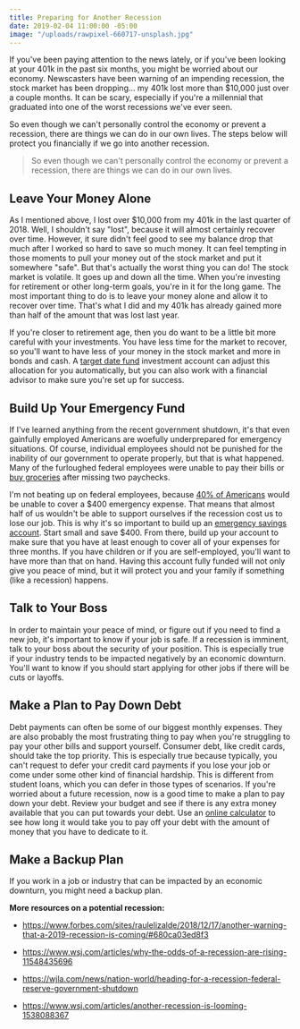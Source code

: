 ```yaml
---
title: Preparing for Another Recession
date: 2019-02-04 11:00:00 -05:00
image: "/uploads/rawpixel-660717-unsplash.jpg"
---
```


If you've been paying attention to the news lately, or if you've been looking at your 401k in the past six months, you might be worried about our economy. Newscasters have been warning of an impending recession, the stock market has been dropping... my 401k lost more than $10,000 just over a couple months. It can be scary, especially if you're a millennial that graduated into one of the worst recessions we've ever seen.

So even though we can't personally control the economy or prevent a recession, there are things we can do in our own lives. The steps below will protect you financially if we go into another recession. 

> So even though we can't personally control the economy or prevent a recession, there are things we can do in our own lives.

## Leave Your Money Alone

As I mentioned above, I lost over $10,000 from my 401k in the last quarter of 2018. Well, I shouldn't say "lost", because it will almost certainly recover over time. However, it sure didn't feel good to see my balance drop that much after I worked so hard to save so much money. It can feel tempting in those moments to pull your money out of the stock market and put it somewhere "safe". But that's actually the worst thing you can do! The stock market is volatile. It goes up and down all the time. When you're investing for retirement or other long-term goals, you're in it for the long game. The most important thing to do is to leave your money alone and allow it to recover over time. That's what I did and my 401k has already gained more than half of the amount that was lost last year.

If you're closer to retirement age, then you do want to be a little bit more careful with your investments. You have less time for the market to recover, so you'll want to have less of your money in the stock market and more in bonds and cash. A [target date fund](https://www.thebalance.com/what-is-a-target-date-fund-and-how-do-you-use-it-2388511) investment account can adjust this allocation for you automatically, but you can also work with a financial advisor to make sure you're set up for success. 

## Build Up Your Emergency Fund

If I've learned anything from the recent government shutdown, it's that even gainfully employed Americans are woefully underprepared for emergency situations. Of course, individual employees should not be punished for the inability of our government to operate properly, but that is what happened. Many of the furloughed federal employees were unable to pay their bills or [buy groceries](https://www.thrillist.com/news/nation/government-shutdown-free-food-deals-furloughed-workers#) after missing two paychecks.

I'm not beating up on federal employees, because [40% of Americans](https://money.cnn.com/2018/05/22/pf/emergency-expenses-household-finances/index.html) would be unable to cover a $400 emergency expense. That means that almost half of us wouldn't be able to support ourselves if the recession cost us to lose our job. This is why it's so important to build up an [emergency savings account](https://www.maggiegermano.com/blog/you-need-an-emergency-fund). Start small and save $400. From there, build up your account to make sure that you have at least enough to cover all of your expenses for three months. If you have children or if you are self-employed, you'll want to have more than that on hand. Having this account fully funded will not only give you peace of mind, but it will protect you and your family if something (like a recession) happens. 

## Talk to Your Boss

In order to maintain your peace of mind, or figure out if you need to find a new job, it's important to know if your job is safe. If a recession is imminent, talk to your boss about the security of your position. This is especially true if your industry tends to be impacted negatively by an economic downturn. You'll want to know if you should start applying for other jobs if there will be cuts or layoffs. 

## Make a Plan to Pay Down Debt

Debt payments can often be some of our biggest monthly expenses. They are also probably the most frustrating thing to pay when you're struggling to pay your other bills and support yourself. Consumer debt, like credit cards, should take the top priority. This is especially true because typically, you can't request to defer your credit card payments if you lose your job or come under some other kind of financial hardship. This is different from student loans, which you can defer in those types of scenarios. If you're worried about a future recession, now is a good time to make a plan to pay down your debt. Review your budget and see if there is any extra money available that you can put towards your debt. Use an [online calculator](https://www.creditkarma.com/calculators/debtrepayment) to see how long it would take you to pay off your debt with the amount of money that you have to dedicate to it.

## Make a Backup Plan

If you work in a job or industry that can be impacted by an economic downturn, you might need a backup plan. 

**More resources on a potential recession:**

* https://www.forbes.com/sites/raulelizalde/2018/12/17/another-warning-that-a-2019-recession-is-coming/#680ca03ed8f3

* https://www.wsj.com/articles/why-the-odds-of-a-recession-are-rising-11548435696

* https://wjla.com/news/nation-world/heading-for-a-recession-federal-reserve-government-shutdown

* https://www.wsj.com/articles/another-recession-is-looming-1538088367